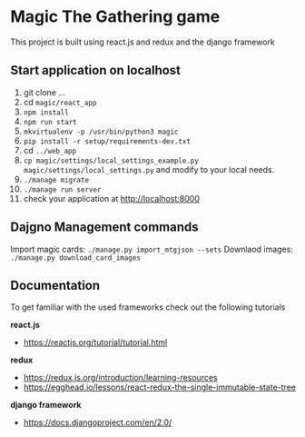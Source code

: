 # Magic The Gathering game

This project is built using react.js and redux and the django framework


## Start application on localhost
1) git clone ...
2) cd `magic/react_app`
3) `npm install`
4) `npm run start`
5) `mkvirtualenv -p /usr/bin/python3 magic`
6) `pip install -r setup/requirements-dev.txt`
7) cd `../web_app`
8) `cp magic/settings/local_settings_example.py magic/settings/local_settings.py` and modify to your local needs.
9) `./manage migrate`
10) `./manage run server`
11) check your application at [http://localhost:8000]()


## Dajgno Management commands 

Import magic cards: `./manage.py import_mtgjson --sets`
Downlaod images: `./manage.py download_card_images`

## Documentation
To get familiar with the used frameworks check out the following tutorials

**react.js**
 - https://reactjs.org/tutorial/tutorial.html

**redux**
 - https://redux.js.org/introduction/learning-resources
 - https://egghead.io/lessons/react-redux-the-single-immutable-state-tree

**django framework**
 - https://docs.djangoproject.com/en/2.0/
